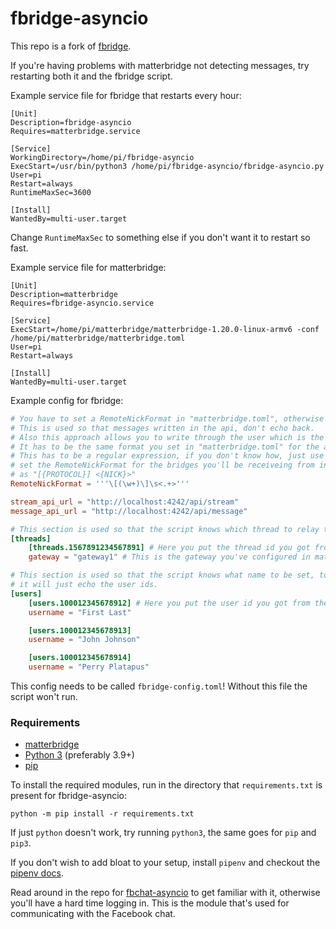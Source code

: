 # fbridge-asyncio

This repo is a fork of [fbridge](https://github.com/VictorNine/fbridge).

If you're having problems with matterbridge not detecting messages, try restarting both it and the fbridge script.

Example service file for fbridge that restarts every hour:
```
[Unit]
Description=fbridge-asyncio
Requires=matterbridge.service

[Service]
WorkingDirectory=/home/pi/fbridge-asyncio
ExecStart=/usr/bin/python3 /home/pi/fbridge-asyncio/fbridge-asyncio.py
User=pi
Restart=always
RuntimeMaxSec=3600

[Install]
WantedBy=multi-user.target
```
Change `RuntimeMaxSec` to something else if you don't want it to restart so fast.

Example service file for matterbridge:
```
[Unit]
Description=matterbridge
Requires=fbridge-asyncio.service

[Service]
ExecStart=/home/pi/matterbridge/matterbridge-1.20.0-linux-armv6 -conf /home/pi/matterbridge/matterbridge.toml
User=pi
Restart=always

[Install]
WantedBy=multi-user.target
```

Example config for fbridge:
```toml
# You have to set a RemoteNickFormat in "matterbridge.toml", otherwise the bot won't work properly.
# This is used so that messages written in the api, don't echo back.
# Also this approach allows you to write through the user which is the bot in fb.
# It has to be the same format you set in "matterbridge.toml" for the api.
# This has to be a regular expression, if you don't know how, just use the default here, but you have to
# set the RemoteNickFormat for the bridges you'll be receiveing from into the api in matterbridge.toml
# as "[{PROTOCOL}] <{NICK}>"
RemoteNickFormat = '''\[(\w+)\]\s<.+>'''

stream_api_url = "http://localhost:4242/api/stream"
message_api_url = "http://localhost:4242/api/message"

# This section is used so that the script knows which thread to relay to which gateway in matterbridge.
[threads]
    [threads.1567891234567891] # Here you put the thread id you got from the url in messenger.com
    gateway = "gateway1" # This is the gateway you've configured in matterbridge for the api.

# This section is used so that the script knows what name to be set, to each user id, otherwise in the RemoteNickFormat
# it will just echo the user ids.
[users]
    [users.100012345678912] # Here you put the user id you got from the url in messenger.com
    username = "First Last"

    [users.100012345678913]
    username = "John Johnson"

    [users.100012345678914]
    username = "Perry Platapus"
```
This config needs to be called `fbridge-config.toml`! Without this file the script won't run.

### Requirements

* [matterbridge](https://github.com/42wim/matterbridge)
* [Python 3](https://www.python.org/downloads/) (preferably 3.9+)
* [pip](https://pypi.org/project/pip/)

To install the required modules, run in the directory that `requirements.txt` is present for fbridge-asyncio:

`python -m pip install -r requirements.txt`

If just `python` doesn't work, try running `python3`, the same goes for `pip` and `pip3`.

If you don't wish to add bloat to your setup, install `pipenv` and checkout the [pipenv docs](https://pypi.org/project/pipenv/).

Read around in the repo for [fbchat-asyncio](https://github.com/tulir/fbchat-asyncio) to get familiar with it, otherwise you'll have a hard time logging in. This is the module that's used for communicating with the Facebook chat.